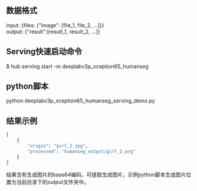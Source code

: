 ## 数据格式  
input: {files: {"image": [file_1, file_2, ...]}}  
output: {"result":[result_1, result_2, ...]}  

## Serving快速启动命令  
$ hub serving start -m deeplabv3p_xception65_humanseg  

## python脚本  
python deeplabv3p_xception65_humanseg_serving_demo.py


## 结果示例  
```python
[  
    {  
        "origin": "girl_2.jpg",  
        "processed": "humanseg_output/girl_2.png"  
    }  
]  
```
结果含有生成图片的base64编码，可提取生成图片，示例python脚本生成图片位置为当前目录下的output文件夹中。
